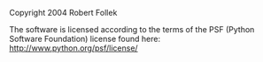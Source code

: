 Copyright 2004 Robert Follek

The software is licensed according to the terms of the PSF (Python Software Foundation) license found here: http://www.python.org/psf/license/